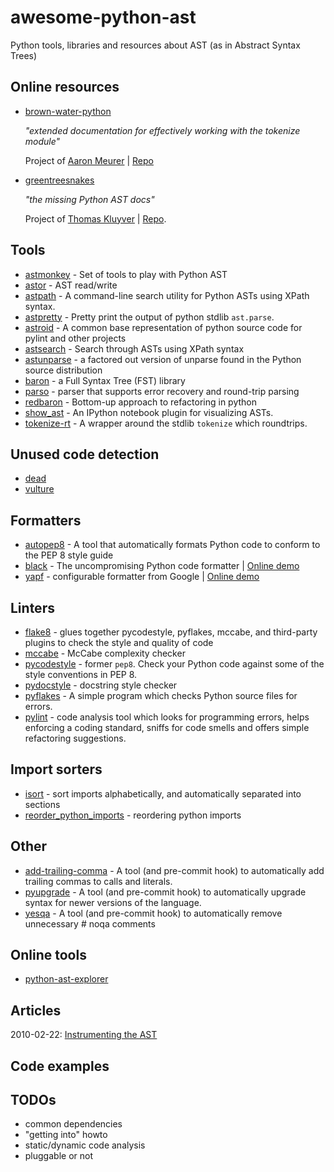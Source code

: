 # awesome-python-ast
Python tools, libraries and resources about AST (as in Abstract Syntax Trees)


## Online resources

- [brown-water-python](https://www.asmeurer.com/brown-water-python/)

    _"extended documentation for effectively working with the tokenize module"_

    Project of [Aaron Meurer](https://twitter.com/asmeurer) |
    [Repo](https://github.com/asmeurer/brown-water-python)

- [greentreesnakes](https://greentreesnakes.readthedocs.io/)

    _"the missing Python AST docs"_

    Project of [Thomas Kluyver](https://twitter.com/takluyver) |
    [Repo](https://bitbucket.org/takluyver/greentreesnakes).


## Tools

- [astmonkey](https://github.com/mutpy/astmonkey) - Set of tools to play with Python AST
- [astor](https://github.com/berkerpeksag/astor) - AST read/write
- [astpath](https://github.com/hchasestevens/astpath) - A command-line search utility for Python ASTs using XPath syntax.
- [astpretty](https://github.com/asottile/astpretty) - Pretty print the output of python stdlib `ast.parse`.
- [astroid](https://github.com/PyCQA/astroid) - A common base representation of python source code for pylint and other projects
- [astsearch](https://github.com/takluyver/astsearch) - Search through ASTs using XPath syntax
- [astunparse](https://github.com/simonpercivall/astunparse) - a factored out version of unparse found in the Python source distribution
- [baron](https://github.com/PyCQA/baron) - a Full Syntax Tree (FST) library
- [parso](https://github.com/davidhalter/parso) - parser that supports error recovery and round-trip parsing
- [redbaron](https://github.com/PyCQA/redbaron) - Bottom-up approach to refactoring in python
- [show_ast](https://github.com/hchasestevens/show_ast) - An IPython notebook plugin for visualizing ASTs.
- [tokenize-rt](https://github.com/asottile/tokenize-rt) - A wrapper around the stdlib `tokenize` which roundtrips.


## Unused code detection
- [dead](https://github.com/asottile/dead)
- [vulture](https://github.com/jendrikseipp/vulture)


## Formatters
- [autopep8](https://github.com/hhatto/autopep8) - A tool that automatically formats Python code to conform to the PEP 8 style guide
- [black](https://github.com/python/black) - The uncompromising Python code formatter | [Online demo](https://black.now.sh)
- [yapf](https://github.com/google/yapf) - configurable formatter from Google | [Online demo](https://yapf.now.sh/)


## Linters
- [flake8](https://gitlab.com/pycqa/flake8) - glues together pycodestyle, pyflakes, mccabe, and third-party plugins to check the style and quality of code 
- [mccabe](https://github.com/PyCQA/mccabe) - McCabe complexity checker
- [pycodestyle](https://github.com/PyCQA/pycodestyle) - former `pep8`. Check your Python code against some of the style conventions in PEP 8.
- [pydocstyle](https://github.com/PyCQA/pydocstyle) - docstring style checker 
- [pyflakes](https://github.com/PyCQA/pyflakes) - A simple program which checks Python source files for errors.
- [pylint](https://github.com/PyCQA/pylint) - code analysis tool which looks for programming errors, helps enforcing a coding standard, sniffs for code smells and offers simple refactoring suggestions.

## Import sorters
- [isort](https://github.com/timothycrosley/isort) - sort imports alphabetically, and automatically separated into sections
- [reorder_python_imports](https://github.com/asottile/reorder_python_imports) - reordering python imports


## Other
- [add-trailing-comma](https://github.com/asottile/add-trailing-comma) - A tool (and pre-commit hook) to automatically add trailing commas to calls and literals.
- [pyupgrade](https://github.com/asottile/pyupgrade) - A tool (and pre-commit hook) to automatically upgrade syntax for newer versions of the language.
- [yesqa](https://github.com/asottile/yesqa) - A tool (and pre-commit hook) to automatically remove unnecessary # noqa comments


## Online tools
- [python-ast-explorer](https://github.com/maligree/python-ast-explorer)



## Articles
2010-02-22: [Instrumenting the AST](http://www.dalkescientific.com/writings/diary/archive/2010/02/22/instrumenting_the_ast.html)


## Code examples


## TODOs
- common dependencies
- "getting into" howto
- static/dynamic code analysis
- pluggable or not

